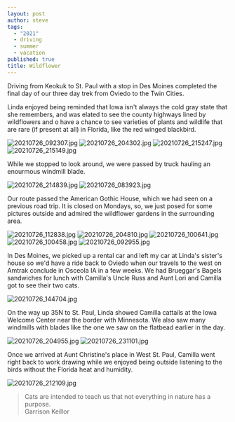 ```yaml
---
layout: post
author: steve
tags:
  - "2021"
  - driving
  - summer
  - vacation
published: true
title: Wildflower
---
```

Driving from Keokuk to St. Paul with a stop in Des Moines completed the final day of our three day trek from Oviedo to the Twin Cities.  

Linda enjoyed being reminded that Iowa isn't always the cold gray state that she remembers, and was elated to see the county highways lined by wildflowers and o have a chance to see varieties of plants and wildlife that are rare (if present at all) in Florida, like the red winged blackbird.  

![20210726_092307.jpg]({{site.baseurl}}/assets/media/20210726_092307.jpg)
![20210726_204302.jpg]({{site.baseurl}}/assets/media/20210726_204302.jpg)
![20210726_215247.jpg]({{site.baseurl}}/assets/media/20210726_215247.jpg)
![20210726_215149.jpg]({{site.baseurl}}/assets/media/20210726_215149.jpg)

While we stopped to look around, we were passed by truck hauling an enourmous windmill blade.  

![20210726_214839.jpg]({{site.baseurl}}/assets/media/20210726_214839.jpg)
![20210726_083923.jpg]({{site.baseurl}}/assets/media/20210726_083923.jpg)

Our route passed the American Gothic House, which we had seen on a previous road trip.  It is closed on Mondays, so, we just posed for some pictures outside and admired the wildflower gardens in the surrounding area.  

![20210726_112838.jpg]({{site.baseurl}}/assets/media/20210726_112838.jpg)
![20210726_204810.jpg]({{site.baseurl}}/assets/media/20210726_204810.jpg)
![20210726_100641.jpg]({{site.baseurl}}/assets/media/20210726_100641.jpg)
![20210726_100458.jpg]({{site.baseurl}}/assets/media/20210726_100458.jpg)
![20210726_092955.jpg]({{site.baseurl}}/assets/media/20210726_092955.jpg)

In Des Moines, we picked up a rental car and left my car at Linda's sister's house so we'd have a ride back to Oviedo when our travels to the west on Amtrak conclude in Osceola IA in a few weeks.  We had Brueggar's Bagels sandwiches for lunch with Camilla's Uncle Russ and Aunt Lori and Camilla got to see their two cats.  

![20210726_144704.jpg]({{site.baseurl}}/assets/media/20210726_144704.jpg)

On the way up 35N to St. Paul, Linda showed Camilla cattails at the Iowa Welcome Center near the border with Minnesota.  We also saw many windmills with blades like the one we saw on the flatbead earlier in the day.

![20210726_204955.jpg]({{site.baseurl}}/assets/media/20210726_204955.jpg)
![20210726_231101.jpg]({{site.baseurl}}/assets/media/20210726_231101.jpg)

Once we arrived at Aunt Christine's place in West St. Paul, Camilla went right back to work drawing while we enjoyed being outside listening to the birds without the Florida heat and humidity.  

![20210726_212109.jpg]({{site.baseurl}}/assets/media/20210726_212109.jpg)

>Cats are intended to teach us that not everything in nature has a purpose.  
>Garrison Keillor

